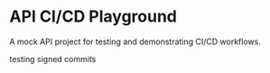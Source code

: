 # API CI/CD Playground

A mock API project for testing and demonstrating CI/CD workflows.

testing signed commits
